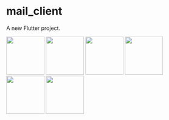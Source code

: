 # mail_client

A new Flutter project.

<img src="https://github.com/PrabhakarRaj0328/test_client/assets/166174282/7294ebe5-6f62-47f6-9412-db44b41cd7f6" width="100" height="100">
<img src="https://github.com/PrabhakarRaj0328/test_client/assets/166174282/f200086d-ee2f-4467-a987-995a63e02d99" width="100" height="100">
<img src="https://github.com/PrabhakarRaj0328/test_client/assets/166174282/52cf1ac0-9299-48fb-a0dc-1243ad29fdd6" width="100" height="100">
<img src="https://github.com/PrabhakarRaj0328/test_client/assets/166174282/787dda08-ac4d-40d2-a68c-d4974f5c6739" width="100" height="100">
<img src="https://github.com/PrabhakarRaj0328/test_client/assets/166174282/10994b7b-e317-4bc0-9a2e-b315dbe5371c" width="100" height="100">
<img src="https://github.com/PrabhakarRaj0328/test_client/assets/166174282/0b8fdb37-e459-4e01-8563-241769cc5247" width="100" height="100">



